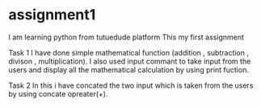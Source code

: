 # assignment1

I am learning python from tutuedude platform
This my first assignment

Task 1
I have done simple mathematical function (addition , subtraction , divison , multiplication).
I also used input commant to take input from the users and display all the mathematical calculation by using print fuction.

Task 2
In this i have concated the two input which is taken from the users  by using concate opreater(+).
